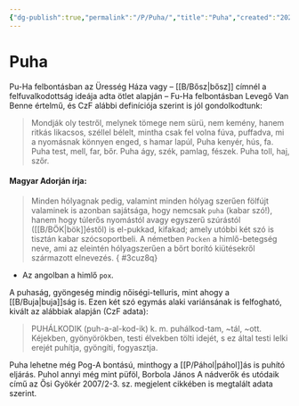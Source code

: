 ```yaml
---
{"dg-publish":true,"permalink":"/P/Puha/","title":"Puha","created":"2024-02-11T03:04","updated":"2024-02-12T18:16"}
---
```



# Puha

Pu-Ha felbontásban az Üresség Háza vagy – [[B/Bősz\|bősz]] címnél a felfuvalkodottság ideája adta ötlet alapján – Fu-Ha felbontásban Levegő Van Benne értelmű, és CzF alábbi definíciója szerint is jól gondolkodtunk:  
> Mondják oly testről, melynek tömege nem sürü, nem kemény, hanem ritkás likacsos, széllel bélelt, mintha csak fel volna fúva, puffadva, mi a nyomásnak könnyen enged, s hamar lapúl, Puha kenyér, hús, fa. Puha test, mell, far, bőr. Puha ágy, szék, pamlag, fészek. Puha toll, haj, szőr.  

#### Magyar Adorján írja:  

> Minden hólyagnak pedig, valamint minden hólyag szerűen fölfújt valaminek is azonban sajátsága, hogy nemcsak `puha` (kabar szó!), hanem hogy túlerős nyomástól avagy egyszerű szúrástól ([[B/BÖK\|bök]]éstől) is el-pukkad, kifakad; amely utóbbi két szó is tisztán kabar szócsoportbeli. A németben `Pocken` a himlő-betegség neve, ami az eleintén hólyagszerűen a bőrt borító kiütésekről származott elnevezés.  { #3cuz8q}

- Az angolban a himlő `pox`.

A puhaság, gyöngeség mindig nőiségi-telluris, mint ahogy a [[B/Buja\|buja]]ság is. Ezen két szó egymás alaki variánsának is felfogható, kivált az alábbiak alapján (CzF adata):  
> PUHÁLKODIK (puh-a-al-kod-ik) k. m. puhálkod-tam, ~tál, ~ott. Kéjekben, gyönyörökben, testi élvekben tölti idejét, s ez által testi lelki erejét puhítja, gyöngíti, fogyasztja.  

Puha lehetne még Pog-A bontású, minthogy a [[P/Páhol\|páhol]]ás is puhító eljárás. Puhol annyi még mint püföl, Borbola János A nádverők és utódaik című az Ősi Gyökér 2007/2-3. sz. megjelent cikkében is megtalált adata szerint.  

  